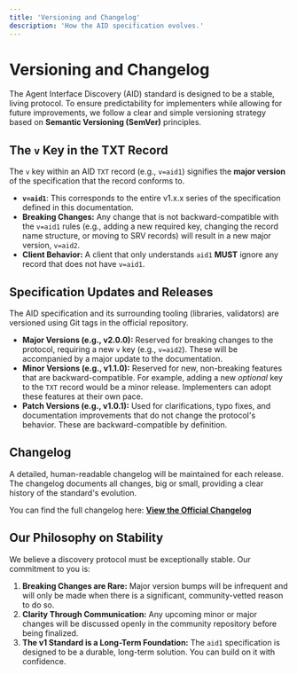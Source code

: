 ```yaml
---
title: 'Versioning and Changelog'
description: 'How the AID specification evolves.'
---
```


# Versioning and Changelog

The Agent Interface Discovery (AID) standard is designed to be a stable, living protocol. To ensure predictability for implementers while allowing for future improvements, we follow a clear and simple versioning strategy based on **Semantic Versioning (SemVer)** principles.

## The `v` Key in the TXT Record

The `v` key within an AID `TXT` record (e.g., `v=aid1`) signifies the **major version** of the specification that the record conforms to.

- **`v=aid1`**: This corresponds to the entire v1.x.x series of the specification defined in this documentation.
- **Breaking Changes:** Any change that is not backward-compatible with the `v=aid1` rules (e.g., adding a new required key, changing the record name structure, or moving to SRV records) will result in a new major version, `v=aid2`.
- **Client Behavior:** A client that only understands `aid1` **MUST** ignore any record that does not have `v=aid1`.

## Specification Updates and Releases

The AID specification and its surrounding tooling (libraries, validators) are versioned using Git tags in the official repository.

- **Major Versions (e.g., v2.0.0):** Reserved for breaking changes to the protocol, requiring a new `v` key (e.g., `v=aid2`). These will be accompanied by a major update to the documentation.
- **Minor Versions (e.g., v1.1.0):** Reserved for new, non-breaking features that are backward-compatible. For example, adding a new _optional_ key to the `TXT` record would be a minor release. Implementers can adopt these features at their own pace.
- **Patch Versions (e.g., v1.0.1):** Used for clarifications, typo fixes, and documentation improvements that do not change the protocol's behavior. These are backward-compatible by definition.

## Changelog

A detailed, human-readable changelog will be maintained for each release. The changelog documents all changes, big or small, providing a clear history of the standard's evolution.

You can find the full changelog here:
[**View the Official Changelog**](changelog.md)

## Our Philosophy on Stability

We believe a discovery protocol must be exceptionally stable. Our commitment to you is:

1.  **Breaking Changes are Rare:** Major version bumps will be infrequent and will only be made when there is a significant, community-vetted reason to do so.
2.  **Clarity Through Communication:** Any upcoming minor or major changes will be discussed openly in the community repository before being finalized.
3.  **The v1 Standard is a Long-Term Foundation:** The `aid1` specification is designed to be a durable, long-term solution. You can build on it with confidence.
